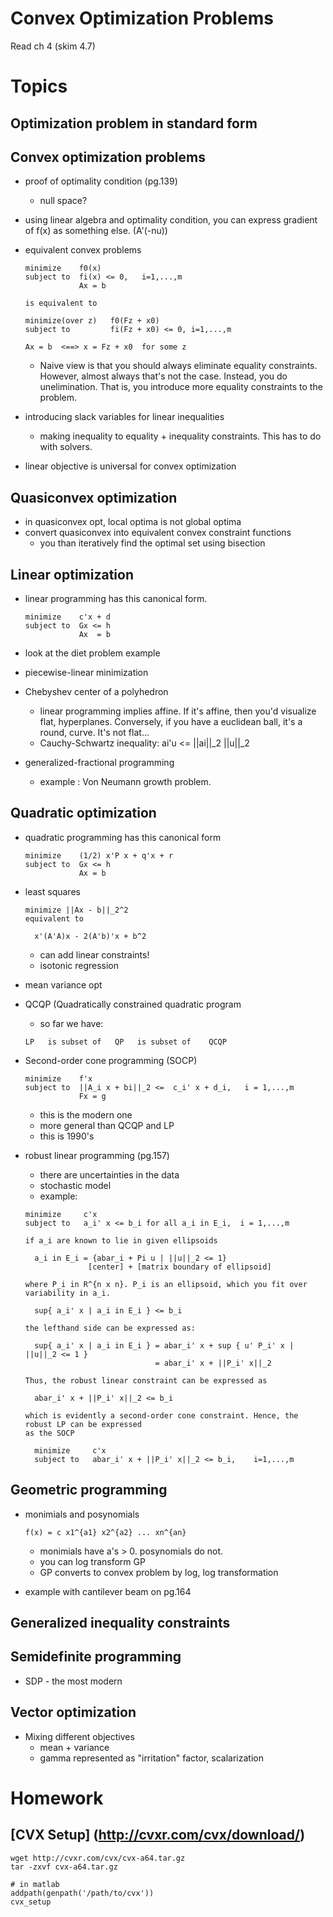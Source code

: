 Convex Optimization Problems
============================

Read ch 4 (skim 4.7)


Topics
======


Optimization problem in standard form
-------------------------------------


Convex optimization problems
----------------------------

* proof of optimality condition (pg.139)
  - null space?
* using linear algebra and optimality condition, you can express gradient of f(x) as something else. (A'(-nu))
* equivalent convex problems

  ```
  minimize    f0(x)
  subject to  fi(x) <= 0,   i=1,...,m
              Ax = b

  is equivalent to

  minimize(over z)   f0(Fz + x0)
  subject to         fi(Fz + x0) <= 0, i=1,...,m
  
  Ax = b  <==> x = Fz + x0  for some z
  ```

  - Naive view is that you should always eliminate equality constraints. However, almost always that's not the case.
    Instead, you do unelimination. That is, you introduce more equality constraints to the problem.

* introducing slack variables for linear inequalities
  - making inequality to equality + inequality constraints. This has to do with solvers.

* linear objective is universal for convex optimization


Quasiconvex optimization
------------------------

* in quasiconvex opt, local optima is not global optima
* convert quasiconvex into equivalent convex constraint functions
  - you than iteratively find the optimal set using bisection


Linear optimization
-------------------

* linear programming has this canonical form.
  ```
  minimize    c'x + d
  subject to  Gx <= h
              Ax  = b
  ```

* look at the diet problem example
* piecewise-linear minimization

* Chebyshev center of a polyhedron
  - linear programming implies affine. If it's affine, then you'd visualize flat, hyperplanes.
    Conversely, if you have a euclidean ball, it's a round, curve. It's not flat...
  - Cauchy-Schwartz inequality:  ai'u <= ||ai||_2 ||u||_2  

* generalized-fractional programming
  - example : Von Neumann growth problem.


Quadratic optimization
----------------------

* quadratic programming has this canonical form
  ```
  minimize    (1/2) x'P x + q'x + r
  subject to  Gx <= h
              Ax = b

* least squares
  ```  
  minimize ||Ax - b||_2^2
  equivalent to

    x'(A'A)x - 2(A'b)'x + b^2
  ```
  - can add linear constraints!
  - isotonic regression

* mean variance opt

* QCQP (Quadratically constrained quadratic program
  - so far we have:
  ```
  LP   is subset of   QP   is subset of    QCQP
  ```

* Second-order cone programming (SOCP)
  ```
  minimize    f'x
  subject to  ||A_i x + bi||_2 <=  c_i' x + d_i,   i = 1,...,m 
              Fx = g
  ```
  - this is the modern one
  - more general than QCQP and LP
  - this is 1990's

* robust linear programming (pg.157)
  - there are uncertainties in the data
  - stochastic model
  - example:
  ```
  minimize     c'x
  subject to   a_i' x <= b_i for all a_i in E_i,  i = 1,...,m

  if a_i are known to lie in given ellipsoids

    a_i in E_i = {abar_i + Pi u | ||u||_2 <= 1}
                [center] + [matrix boundary of ellipsoid]

  where P_i in R^{n x n}. P_i is an ellipsoid, which you fit over variability in a_i.

    sup{ a_i' x | a_i in E_i } <= b_i

  the lefthand side can be expressed as:
  
    sup{ a_i' x | a_i in E_i } = abar_i' x + sup { u' P_i' x | ||u||_2 <= 1 }
                               = abar_i' x + ||P_i' x||_2

  Thus, the robust linear constraint can be expressed as

    abar_i' x + ||P_i' x||_2 <= b_i

  which is evidently a second-order cone constraint. Hence, the robust LP can be expressed
  as the SOCP

    minimize     c'x
    subject to   abar_i' x + ||P_i' x||_2 <= b_i,    i=1,...,m
  ```


Geometric programming
---------------------

* monimials and posynomials
  ```
  f(x) = c x1^{a1} x2^{a2} ... xn^{an}
  ```
  - monimials have a's > 0. posynomials do not.
  - you can log transform GP 
  - GP converts to convex problem by log, log transformation

* example with cantilever beam on pg.164


Generalized inequality constraints
----------------------------------


Semidefinite programming
------------------------

* SDP - the most modern


Vector optimization
-------------------

* Mixing different objectives
  - mean + variance
  - gamma represented as "irritation" factor, scalarization
  

Homework
========

[CVX Setup] (http://cvxr.com/cvx/download/)
-----------

  ```
  wget http://cvxr.com/cvx/cvx-a64.tar.gz
  tar -zxvf cvx-a64.tar.gz
  
  # in matlab
  addpath(genpath('/path/to/cvx'))
  cvx_setup
  ```
